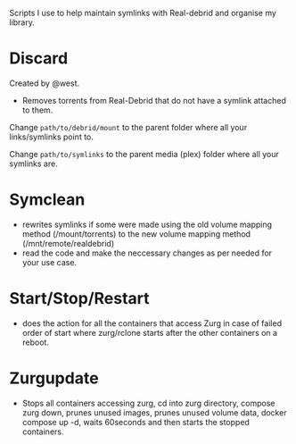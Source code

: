 Scripts I use to help maintain symlinks with Real-debrid and organise my library.

# Discard
Created by @west.
- Removes torrents from Real-Debrid that do not have a symlink attached to them.

Change `path/to/debrid/mount` to the parent folder where all your links/symlinks point to.

Change `path/to/symlinks` to the parent media (plex) folder where all your symlinks are.

# Symclean
- rewrites symlinks if some were made using the old volume mapping method (/mount/torrents) to the new volume mapping method (/mnt/remote/realdebrid)
- read the code and make the neccessary changes as per needed for your use case.

# Start/Stop/Restart
- does the action for all the containers that access Zurg in case of failed order of start where zurg/rclone starts after the other containers on a reboot.

# Zurgupdate
- Stops all containers accessing zurg, cd into zurg directory, compose zurg down, prunes unused images, prunes unused volume data, docker compose up -d, waits 60seconds and then starts the stopped containers.
